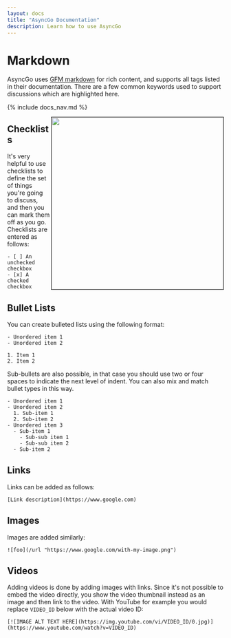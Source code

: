 ```yaml
---
layout: docs
title: "AsyncGo Documentation"
description: Learn how to use AsyncGo
---
```


# Markdown

AsyncGo uses [GFM markdown](https://github.github.com/gfm/) for rich content, and supports all tags listed in their documentation.
There are a few common keywords used to support discussions which are highlighted here.

{% include docs_nav.md %}

<img width=400 align=right border=1 class="mx-4" src="/assets/images/markdown.png">

## Checklists

It's very helpful to use checklists to define the set of things you're going to discuss, and then you can mark them
off as you go. Checklists are entered as follows:

```
- [ ] An unchecked checkbox
- [x] A checked checkbox
```

## Bullet Lists

You can create bulleted lists using the following format:

```
- Unordered item 1
- Unordered item 2

1. Item 1
2. Item 2
```

Sub-bullets are also possible, in that case you should use two or four spaces to indicate the next level of indent. You
can also mix and match bullet types in this way.

```
- Unordered item 1
- Unordered item 2
  1. Sub-item 1
  2. Sub-item 2
- Unordered item 3
  - Sub-item 1
    - Sub-sub item 1
    - Sub-sub item 2
  - Sub-item 2
```

## Links

Links can be added as follows:

```
[Link description](https://www.google.com)
```

## Images

Images are added similarly:

```
![foo](/url "https://www.google.com/with-my-image.png")
```

## Videos

Adding videos is done by adding images with links. Since it's not possible to embed the video directly, you show the video thumbnail instead as an image and then link to the video. With YouTube for example you would replace `VIDEO_ID` below with the actual video ID:

```
[![IMAGE ALT TEXT HERE](https://img.youtube.com/vi/VIDEO_ID/0.jpg)](https://www.youtube.com/watch?v=VIDEO_ID)
```
